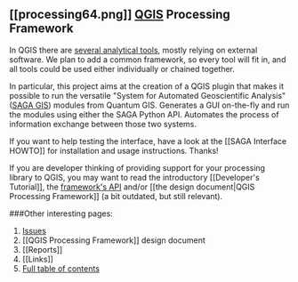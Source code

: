 ## [[processing64.png]] [QGIS](http://www.qgis.org/) Processing Framework
In QGIS there are [several analytical tools](http://www.qgis.org/wiki/Analytical_framework), mostly relying on external software. We plan to add a common framework, so every tool will fit in, and all tools could be used either individually or chained together.

In particular, this project aims at the creation of a QGIS plugin that makes it possible to run the versatile "System for Automated Geoscientific Analysis" ([SAGA GIS](http://www.saga-gis.org/)) modules from Quantum GIS. Generates a GUI on-the-fly and run the modules using either the SAGA Python API. Automates the process of information exchange between those two systems.

If you want to help testing the interface, have a look at the [[SAGA Interface HOWTO]] for installation and usage instructions. Thanks!

If you are developer thinking of providing support for your processing library to QGIS, you may want to read the introductory [[Developer's Tutorial]], the [framework's API](http://polymeris.github.com/qgis/processing.html) and/or [[the design document|QGIS Processing Framework]] (a bit outdated, but still relevant).

###Other interesting pages:

1. [Issues](https://github.com/polymeris/qgis/issues)
2. [[QGIS Processing Framework]] design document
3. [[Reports]]
4. [[Links]]
5. [Full table of contents](https://github.com/polymeris/qgis/wiki/_pages)
